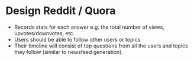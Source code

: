 # Design Reddit / Quora

- Records stats for each answer e.g. the total number of views, upvotes/downvotes, etc.
- Users should be able to follow other users or topics
- Their timeline will consist of top questions from all the users and topics they follow (similar to newsfeed generation).